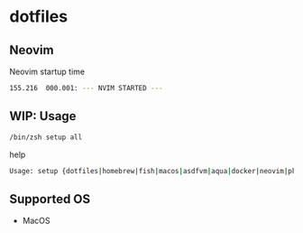 # dotfiles

## Neovim

Neovim startup time

```sh
155.216  000.001: --- NVIM STARTED ---
```

## WIP: Usage

```sh
/bin/zsh setup all
```

help

```sh
Usage: setup {dotfiles|homebrew|fish|macos|asdfvm|aqua|docker|neovim|pkgs|all}
```

## Supported OS

* MacOS
